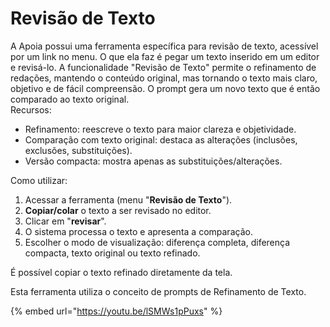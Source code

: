 # Revisão de Texto

A Apoia possui uma ferramenta específica para revisão de texto, acessível por um link no menu. O que ela faz é pegar um texto inserido em um editor e revisá-lo. A funcionalidade "Revisão de Texto" permite o refinamento de redações, mantendo o conteúdo original, mas tornando o texto mais claro, objetivo e de fácil compreensão. O prompt gera um novo texto que é então comparado ao texto original.\
Recursos:

* Refinamento: reescreve o texto para maior clareza e objetividade.
* Comparação com texto original: destaca as alterações (inclusões, exclusões, substituições).
* Versão compacta: mostra apenas as substituições/alterações.

Como utilizar:

1. Acessar a ferramenta (menu "**Revisão de Texto**").
2. **Copiar/colar** o texto a ser revisado no editor.
3. Clicar em "**revisar**".
4. O sistema processa o texto e apresenta a comparação.
5. Escolher o modo de visualização: diferença completa, diferença compacta, texto original ou texto refinado.

É possível copiar o texto refinado diretamente da tela.

Esta ferramenta utiliza o conceito de prompts de Refinamento de Texto.

{% embed url="https://youtu.be/lSMWs1pPuxs" %}
